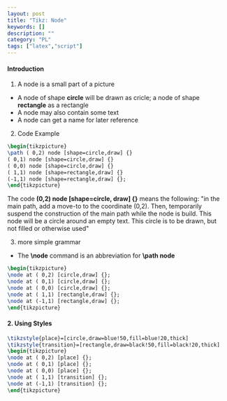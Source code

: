 ```yaml
---
layout: post
title: "Tikz: Node"
keywords: []
description: ""
category: "PL"
tags: ["latex","script"]
---
```


#### Introduction
1. A node is a small part of a picture
- A node of shape **circle** will be drawn as cricle; a node of shape **rectangle** as a rectangle
- A node may also contain some text
- A node can get a name for later reference


2. Code Example

```latex
\begin{tikzpicture}
\path ( 0,2) node [shape=circle,draw] {}
( 0,1) node [shape=circle,draw] {}
( 0,0) node [shape=circle,draw] {}
( 1,1) node [shape=rectangle,draw] {}
(-1,1) node [shape=rectangle,draw] {};
\end{tikzpicture}
```

The code **(0,2) node [shape=circle, draw] {}** means the following: "in the main path, add a
move-to to the coordinate (0,2). Then, temporarily suspend the construction of the main path while
the node is build. This node will be a circle around an empty text. This circle is to be drawn, but
not filled or otherwise used"

3. more simple grammar
- The **\node** command is an abbreviation for **\path node**

```latex
\begin{tikzpicture}
\node at ( 0,2) [circle,draw] {};
\node at ( 0,1) [circle,draw] {};
\node at ( 0,0) [circle,draw] {};
\node at ( 1,1) [rectangle,draw] {};
\node at (-1,1) [rectangle,draw] {};
\end{tikzpicture}
```


#### 2. Using Styles

```latex
\tikzstyle{place}=[circle,draw=blue!50,fill=blue!20,thick]
\tikzstyle{transition}=[rectangle,draw=black!50,fill=black!20,thick]
\begin{tikzpicture}
\node at ( 0,2) [place] {};
\node at ( 0,1) [place] {};
\node at ( 0,0) [place] {};
\node at ( 1,1) [transition] {};
\node at (-1,1) [transition] {};
\end{tikzpicture}
```



